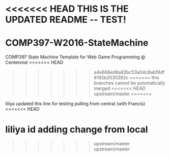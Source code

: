 <<<<<<< HEAD
THIS IS THE UPDATED README -- TEST!
=======
# COMP397-W2016-StateMachine

COMP397 State Machine Template for Web Game Programming @ Centennial
<<<<<<< HEAD
>>>>>>> a4e668ed6a83bc53a04c8abf9df6192b2530282c
=======
this branches cannot be automatically merged
<<<<<<< HEAD
>>>>>>> upstream/master
=======


liliya updated this line for testing pulling from central (with Francis)
<<<<<<< HEAD


liliya id adding change from local
=======
>>>>>>> upstream/master
>>>>>>> upstream/master
